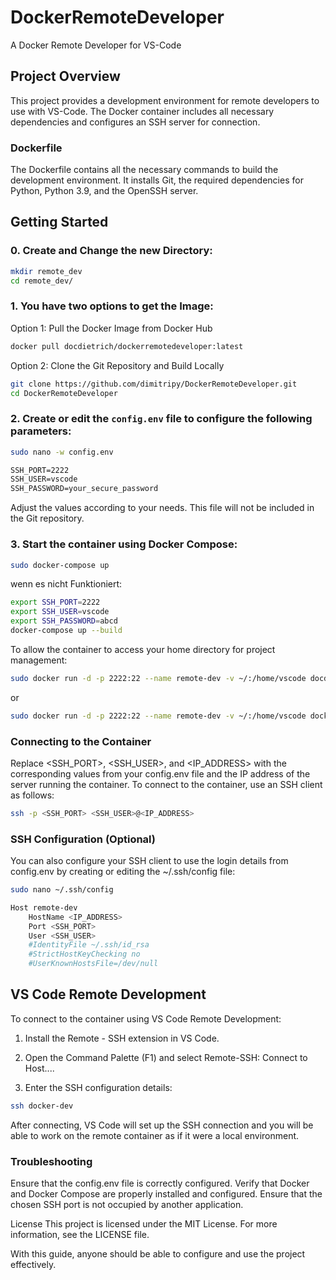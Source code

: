 # DockerRemoteDeveloper
A Docker Remote Developer for VS-Code

## Project Overview
This project provides a development environment for remote developers to use with VS-Code. The Docker container includes all necessary dependencies and configures an SSH server for connection.

### Dockerfile
The Dockerfile contains all the necessary commands to build the development environment. It installs Git, the required dependencies for Python, Python 3.9, and the OpenSSH server.

## Getting Started
### 0. Create and Change the new Directory:

```sh
mkdir remote_dev
cd remote_dev/
```
### 1. You have two options to get the Image:

Option 1: Pull the Docker Image from Docker Hub 
```sh
docker pull docdietrich/dockerremotedeveloper:latest
```
Option 2: Clone the Git Repository and Build Locally
```sh
git clone https://github.com/dimitripy/DockerRemoteDeveloper.git
cd DockerRemoteDeveloper
```
### 2. Create or edit the `config.env` file to configure the following parameters:

```sh
sudo nano -w config.env
```
```txt
SSH_PORT=2222
SSH_USER=vscode
SSH_PASSWORD=your_secure_password
```
Adjust the values according to your needs. This file will not be included in the Git repository.

### 3. Start the container using Docker Compose:
```sh
sudo docker-compose up
```
wenn es nicht Funktioniert:
```sh
export SSH_PORT=2222
export SSH_USER=vscode
export SSH_PASSWORD=abcd
docker-compose up --build
```
To allow the container to access your home directory for project management:
```sh
sudo docker run -d -p 2222:22 --name remote-dev -v ~/:/home/vscode docdietrich/DockerRemoteDeveloper:latest
```
or
```sh
sudo docker run -d -p 2222:22 --name remote-dev -v ~/:/home/vscode dockerremotedeveloper:latest
```
### Connecting to the Container
Replace <SSH_PORT>, <SSH_USER>, and <IP_ADDRESS> with the corresponding values from your config.env file and the IP address of the server running the container.
To connect to the container, use an SSH client as follows:
```sh
ssh -p <SSH_PORT> <SSH_USER>@<IP_ADDRESS>
```
### SSH Configuration (Optional)
You can also configure your SSH client to use the login details from config.env by creating or editing the ~/.ssh/config file:
```sh
sudo nano ~/.ssh/config
```
```sh
Host remote-dev
    HostName <IP_ADDRESS>
    Port <SSH_PORT>
    User <SSH_USER>
    #IdentityFile ~/.ssh/id_rsa
    #StrictHostKeyChecking no
    #UserKnownHostsFile=/dev/null
```
## VS Code Remote Development
To connect to the container using VS Code Remote Development:

1. Install the Remote - SSH extension in VS Code.

2. Open the Command Palette (F1) and select Remote-SSH: Connect to Host....

3. Enter the SSH configuration details:

```sh
ssh docker-dev 
```

After connecting, VS Code will set up the SSH connection and you will be able to work on the remote container as if it were a local environment.

### Troubleshooting
Ensure that the config.env file is correctly configured.
Verify that Docker and Docker Compose are properly installed and configured.
Ensure that the chosen SSH port is not occupied by another application.

License
This project is licensed under the MIT License. For more information, see the LICENSE file.

With this guide, anyone should be able to configure and use the project effectively.
